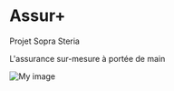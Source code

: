 ﻿# Assur+
Projet Sopra Steria

L'assurance sur-mesure à portée de main

![My image](https://raw.githubusercontent.com/bkouhen/Assurplus/master/Design/Template/PNG%20Files/Brand%20logo.png)
